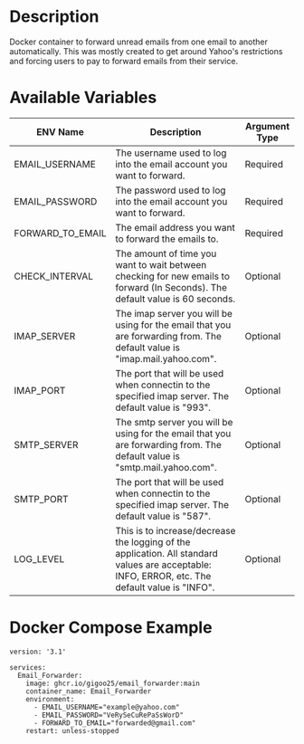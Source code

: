 # Description

Docker container to forward unread emails from one email to another automatically. This was mostly created to get around Yahoo's restrictions and forcing users to pay to forward emails from their service.


# Available Variables

| ENV Name | Description | Argument Type |
|--|--|--|
| EMAIL_USERNAME | The username used to log into the email account you want to forward. | Required |
| EMAIL_PASSWORD | The password used to log into the email account you want to forward.  | Required |
| FORWARD_TO_EMAIL | The email address you want to forward the emails to. | Required |
| CHECK_INTERVAL | The amount of time you want to wait between checking for new emails to forward (In Seconds). The default value is 60 seconds. | Optional |
| IMAP_SERVER | The imap server you will be using for the email that you are forwarding from. The default value is "imap.mail.yahoo.com". | Optional |
| IMAP_PORT | The port that will be used when connectin to the specified imap server. The default value is "993". | Optional |
| SMTP_SERVER | The smtp server you will be using for the email that you are forwarding from. The default value is "smtp.mail.yahoo.com".  | Optional |
| SMTP_PORT | The port that will be used when connectin to the specified imap server. The default value is "587". | Optional |
| LOG_LEVEL| This is to increase/decrease the logging of the application. All standard values are acceptable: INFO, ERROR, etc. The default value is "INFO". | Optional |


# Docker Compose Example

```
version: '3.1'

services:
  Email_Forwarder:
    image: ghcr.io/gigoo25/email_forwarder:main
    container_name: Email_Forwarder
    environment:
      - EMAIL_USERNAME="example@yahoo.com"
      - EMAIL_PASSWORD="VeRySeCuRePaSsWorD"
      - FORWARD_TO_EMAIL="forwarded@gmail.com"
    restart: unless-stopped
```
